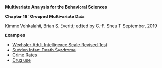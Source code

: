 **Multivariate Analysis for the Behavioral Sciences**

**Chapter 18: Grouped Multivariate Data**

Kimmo Vehkalahti, Brian S. Everitt; edited by C.-F. Sheu
11 September, 2019

**Examples**
 - [Wechsler Adult Intelligence Scale-Revised Test](WAISRT/WAISRT.md)
 - [Sudden Infant Death Syndrome](SIDS/SIDS.md)
 - [Crime Rates](Crime_rate.md)
 - [Drug use](Drug_use.md)
